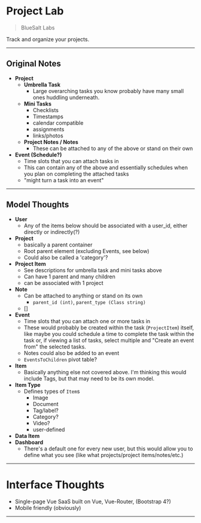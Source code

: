# Project Lab
> BlueSalt Labs

Track and organize your projects. 

-----

## Original Notes

* **Project**
    * **Umbrella Task**
        * Large overarching tasks you know probably have many small ones
          huddling underneath.  
    * **Mini Tasks**
        * Checklists
        * Timestamps
        * calendar compatible
        * assignments
        * links/photos 
    * **Project Notes / Notes**
        * These can be attached to any of the above or stand on their own
* **Event (Schedule?)**
    * Time slots that you can attach tasks in
    * This can contain any of the above and essentially schedules when you
      plan on completing the attached tasks
    * "might turn a task into an event"


-----

## Model Thoughts

* **User**
    * Any of the items below should be associated with a user_id, either
      directly or indirectly(?) 
* **Project**
    * basically a parent container
    * Root parent element (excluding Events, see below)
    * Could also be called a 'category'? 
* **Project Item**
    * See descriptions for umbrella task and mini tasks above
    * Can have 1 parent and many children
    * can be associated with 1 project
* **Note**
    * Can be attached to anything or stand on its own
        * `parent_id (int)`, `parent_type (Class string)`
    * []
* **Event**
    * Time slots that you can attach one or more tasks in
    * These would probably be created within the task (`ProjectItem`) itself,
      like maybe you could schedule a time to complete the task within the task
      or, if viewing a list of tasks, select multiple and "Create an event from"
      the selected tasks.
    * Notes could also be added to an event
    * `EventsToChildren` pivot table?
* **Item**
    * Basically anything else not covered above. I'm thinking this would include
      Tags, but that may need to be its own model.
* **Item Type**
    * Defines types of `Item`s
        * Image
        * Document
        * Tag/label?
        * Category?
        * Video?
        * user-defined
* **Data Item**
* **Dashboard**
    * There's a default one for every new user, but this would allow you to define
      what you see (like what projects/project items/notes/etc.) 

-----

# Interface Thoughts

* Single-page Vue SaaS built on Vue, Vue-Router, (Bootstrap 4?)
* Mobile friendly (obviously)


-----
